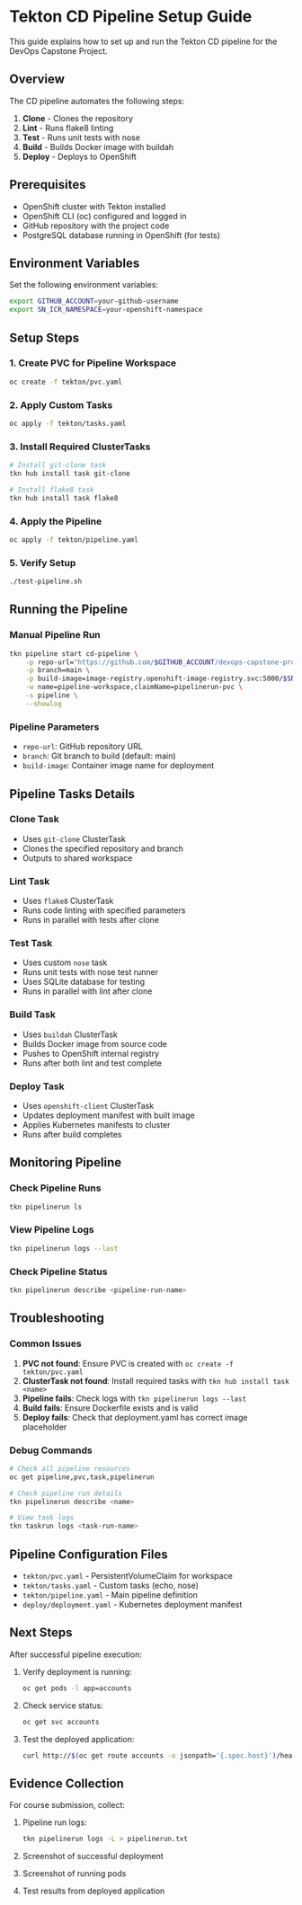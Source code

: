 # Tekton CD Pipeline Setup Guide

This guide explains how to set up and run the Tekton CD pipeline for the DevOps Capstone Project.

## Overview

The CD pipeline automates the following steps:
1. **Clone** - Clones the repository
2. **Lint** - Runs flake8 linting
3. **Test** - Runs unit tests with nose
4. **Build** - Builds Docker image with buildah
5. **Deploy** - Deploys to OpenShift

## Prerequisites

- OpenShift cluster with Tekton installed
- OpenShift CLI (oc) configured and logged in
- GitHub repository with the project code
- PostgreSQL database running in OpenShift (for tests)

## Environment Variables

Set the following environment variables:

```bash
export GITHUB_ACCOUNT=your-github-username
export SN_ICR_NAMESPACE=your-openshift-namespace
```

## Setup Steps

### 1. Create PVC for Pipeline Workspace

```bash
oc create -f tekton/pvc.yaml
```

### 2. Apply Custom Tasks

```bash
oc apply -f tekton/tasks.yaml
```

### 3. Install Required ClusterTasks

```bash
# Install git-clone task
tkn hub install task git-clone

# Install flake8 task
tkn hub install task flake8
```

### 4. Apply the Pipeline

```bash
oc apply -f tekton/pipeline.yaml
```

### 5. Verify Setup

```bash
./test-pipeline.sh
```

## Running the Pipeline

### Manual Pipeline Run

```bash
tkn pipeline start cd-pipeline \
    -p repo-url="https://github.com/$GITHUB_ACCOUNT/devops-capstone-project.git" \
    -p branch=main \
    -p build-image=image-registry.openshift-image-registry.svc:5000/$SN_ICR_NAMESPACE/accounts:1 \
    -w name=pipeline-workspace,claimName=pipelinerun-pvc \
    -s pipeline \
    --showlog
```

### Pipeline Parameters

- `repo-url`: GitHub repository URL
- `branch`: Git branch to build (default: main)
- `build-image`: Container image name for deployment

## Pipeline Tasks Details

### Clone Task
- Uses `git-clone` ClusterTask
- Clones the specified repository and branch
- Outputs to shared workspace

### Lint Task
- Uses `flake8` ClusterTask
- Runs code linting with specified parameters
- Runs in parallel with tests after clone

### Test Task
- Uses custom `nose` task
- Runs unit tests with nose test runner
- Uses SQLite database for testing
- Runs in parallel with lint after clone

### Build Task
- Uses `buildah` ClusterTask
- Builds Docker image from source code
- Pushes to OpenShift internal registry
- Runs after both lint and test complete

### Deploy Task
- Uses `openshift-client` ClusterTask
- Updates deployment manifest with built image
- Applies Kubernetes manifests to cluster
- Runs after build completes

## Monitoring Pipeline

### Check Pipeline Runs

```bash
tkn pipelinerun ls
```

### View Pipeline Logs

```bash
tkn pipelinerun logs --last
```

### Check Pipeline Status

```bash
tkn pipelinerun describe <pipeline-run-name>
```

## Troubleshooting

### Common Issues

1. **PVC not found**: Ensure PVC is created with `oc create -f tekton/pvc.yaml`
2. **ClusterTask not found**: Install required tasks with `tkn hub install task <name>`
3. **Pipeline fails**: Check logs with `tkn pipelinerun logs --last`
4. **Build fails**: Ensure Dockerfile exists and is valid
5. **Deploy fails**: Check that deployment.yaml has correct image placeholder

### Debug Commands

```bash
# Check all pipeline resources
oc get pipeline,pvc,task,pipelinerun

# Check pipeline run details
tkn pipelinerun describe <name>

# View task logs
tkn taskrun logs <task-run-name>
```

## Pipeline Configuration Files

- `tekton/pvc.yaml` - PersistentVolumeClaim for workspace
- `tekton/tasks.yaml` - Custom tasks (echo, nose)
- `tekton/pipeline.yaml` - Main pipeline definition
- `deploy/deployment.yaml` - Kubernetes deployment manifest

## Next Steps

After successful pipeline execution:

1. Verify deployment is running:
   ```bash
   oc get pods -l app=accounts
   ```

2. Check service status:
   ```bash
   oc get svc accounts
   ```

3. Test the deployed application:
   ```bash
   curl http://$(oc get route accounts -o jsonpath='{.spec.host}')/health
   ```

## Evidence Collection

For course submission, collect:

1. Pipeline run logs:
   ```bash
   tkn pipelinerun logs -L > pipelinerun.txt
   ```

2. Screenshot of successful deployment
3. Screenshot of running pods
4. Test results from deployed application
